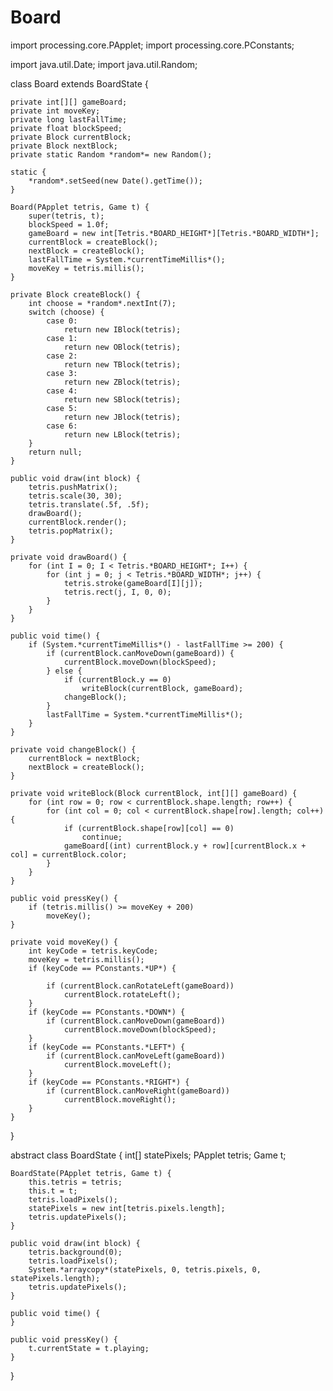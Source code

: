 # Board
import processing.core.PApplet;
import processing.core.PConstants;

import java.util.Date;
import java.util.Random;

class Board extends BoardState {

    private int[][] gameBoard;
    private int moveKey;
    private long lastFallTime;
    private float blockSpeed;
    private Block currentBlock;
    private Block nextBlock;
    private static Random *random*= new Random();

    static {
        *random*.setSeed(new Date().getTime());
    }

    Board(PApplet tetris, Game t) {
        super(tetris, t);
        blockSpeed = 1.0f;
        gameBoard = new int[Tetris.*BOARD_HEIGHT*][Tetris.*BOARD_WIDTH*];
        currentBlock = createBlock();
        nextBlock = createBlock();
        lastFallTime = System.*currentTimeMillis*();
        moveKey = tetris.millis();
    }

    private Block createBlock() {
        int choose = *random*.nextInt(7);
        switch (choose) {
            case 0:
                return new IBlock(tetris);
            case 1:
                return new OBlock(tetris);
            case 2:
                return new TBlock(tetris);
            case 3:
                return new ZBlock(tetris);
            case 4:
                return new SBlock(tetris);
            case 5:
                return new JBlock(tetris);
            case 6:
                return new LBlock(tetris);
        }
        return null;
    }

    public void draw(int block) {
        tetris.pushMatrix();
        tetris.scale(30, 30);
        tetris.translate(.5f, .5f);
        drawBoard();
        currentBlock.render();
        tetris.popMatrix();
    }

    private void drawBoard() {
        for (int I = 0; I < Tetris.*BOARD_HEIGHT*; I++) {
            for (int j = 0; j < Tetris.*BOARD_WIDTH*; j++) {
                tetris.stroke(gameBoard[I][j]);
                tetris.rect(j, I, 0, 0);
            }
        }
    }

    public void time() {
        if (System.*currentTimeMillis*() - lastFallTime >= 200) {
            if (currentBlock.canMoveDown(gameBoard)) {
                currentBlock.moveDown(blockSpeed);
            } else {
                if (currentBlock.y == 0)
                    writeBlock(currentBlock, gameBoard);
                changeBlock();
            }
            lastFallTime = System.*currentTimeMillis*();
        }
    }

    private void changeBlock() {
        currentBlock = nextBlock;
        nextBlock = createBlock();
    }

    private void writeBlock(Block currentBlock, int[][] gameBoard) {
        for (int row = 0; row < currentBlock.shape.length; row++) {
            for (int col = 0; col < currentBlock.shape[row].length; col++) {
                if (currentBlock.shape[row][col] == 0)
                    continue;
                gameBoard[(int) currentBlock.y + row][currentBlock.x + col] = currentBlock.color;
            }
        }
    }

    public void pressKey() {
        if (tetris.millis() >= moveKey + 200)
            moveKey();
    }

    private void moveKey() {
        int keyCode = tetris.keyCode;
        moveKey = tetris.millis();
        if (keyCode == PConstants.*UP*) {

            if (currentBlock.canRotateLeft(gameBoard))
                currentBlock.rotateLeft();
        }
        if (keyCode == PConstants.*DOWN*) {
            if (currentBlock.canMoveDown(gameBoard))
                currentBlock.moveDown(blockSpeed);
        }
        if (keyCode == PConstants.*LEFT*) {
            if (currentBlock.canMoveLeft(gameBoard))
                currentBlock.moveLeft();
        }
        if (keyCode == PConstants.*RIGHT*) {
            if (currentBlock.canMoveRight(gameBoard))
                currentBlock.moveRight();
        }
    }
}

abstract class BoardState {
    int[] statePixels;
    PApplet tetris;
    Game t;

    BoardState(PApplet tetris, Game t) {
        this.tetris = tetris;
        this.t = t;
        tetris.loadPixels();
        statePixels = new int[tetris.pixels.length];
        tetris.updatePixels();
    }

    public void draw(int block) {
        tetris.background(0);
        tetris.loadPixels();
        System.*arraycopy*(statePixels, 0, tetris.pixels, 0, statePixels.length);
        tetris.updatePixels();
    }

    public void time() {
    }

    public void pressKey() {
        t.currentState = t.playing;
    }
}
